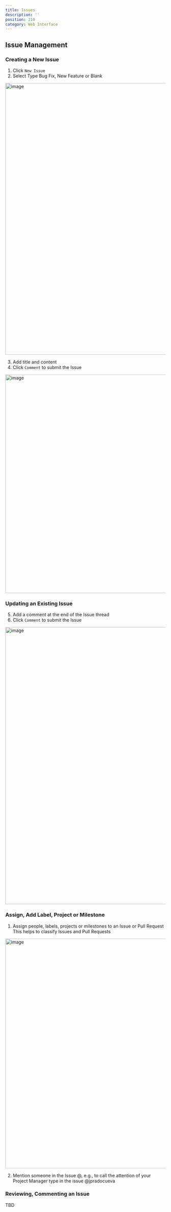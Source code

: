 ```yaml
---
title: Issues 
description: ''
position: 210
category: Web Interface
---
```

## Issue Management
### Creating a New Issue

1. Click `New Issue`
2. Select Type 
	Bug Fix, New Feature or Blank


 <img width="853" alt="image" src="https://user-images.githubusercontent.com/3258579/182514158-17dfc653-2f03-4480-bd5b-ff1ec5715a87.png">

3. Add title and content 
4. Click `Comment` to submit the Issue

 <img width="686" alt="image" src="https://user-images.githubusercontent.com/3258579/182514396-1d3c3c94-9dee-470b-b5b2-5126a2f9f495.png">

### Updating an Existing Issue
5. Add a comment at the end of the Issue thread
6. Click `Comment` to submit the Issue

<img width="870" alt="image" src="https://user-images.githubusercontent.com/3258579/182516414-d4239b31-8fea-4dec-a977-63a649fc23f9.png">

### Assign, Add Label, Project or Milestone
 1. Assign people, labels, projects or milestones to an Issue or Pull Request
     This helps to classify Issues and Pull Requests 

<img width="721" alt="image" src="https://user-images.githubusercontent.com/3258579/182516917-86fd8a80-d780-4579-a679-89e033e12301.png">

  2. Mention someone in the Issue
     @<username>, e.g., to call the attention of your Project Manager type in the issue @jpradocueva 

### Reviewing, Commenting an Issue
TBD
